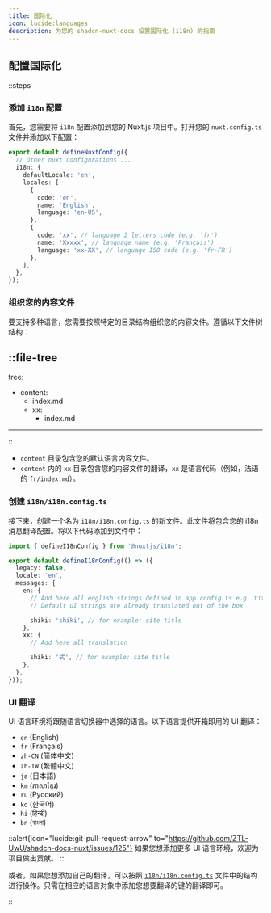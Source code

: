 ```yaml
---
title: 国际化
icon: lucide:languages
description: 为您的 shadcn-nuxt-docs 设置国际化 (i18n) 的指南
---
```


## 配置国际化

::steps
### 添加 `i18n` 配置

首先，您需要将 `i18n` 配置添加到您的 Nuxt.js 项目中。打开您的 `nuxt.config.ts` 文件并添加以下配置：

```ts [nuxt.config.ts]
export default defineNuxtConfig({
  // Other nuxt configurations ...
  i18n: {
    defaultLocale: 'en',
    locales: [
      {
        code: 'en',
        name: 'English',
        language: 'en-US',
      },
      {
        code: 'xx', // language 2 letters code (e.g. 'fr')
        name: 'Xxxxx', // language name (e.g. 'Français')
        language: 'xx-XX', // language ISO code (e.g. 'fr-FR')
      },
    ],
  },
});
```

### 组织您的内容文件

要支持多种语言，您需要按照特定的目录结构组织您的内容文件。遵循以下文件树结构：

::file-tree
---
tree:
  - content:
    - index.md
    - xx:
      - index.md
---
::

- `content` 目录包含您的默认语言内容文件。
- `content` 内的 `xx` 目录包含您的内容文件的翻译，`xx` 是语言代码（例如，法语的 `fr/index.md`）。

### 创建 `i18n/i18n.config.ts`

接下来，创建一个名为 `i18n/i18n.config.ts` 的新文件。此文件将包含您的 i18n 消息翻译配置。将以下代码添加到文件中：

```ts [i18n/i18n.config.ts]
import { defineI18nConfig } from '@nuxtjs/i18n';

export default defineI18nConfig(() => ({
  legacy: false,
  locale: 'en',
  messages: {
    en: {
      // Add here all english strings defined in app.config.ts e.g. titles in header.nav or toc.title
      // Default UI strings are already translated out of the box

      shiki: 'shiki', // for example: site title
    },
    xx: {
      // Add here all translation

      shiki: '式', // for example: site title
    },
  },
}));
```

### UI 翻译

UI 语言环境将跟随语言切换器中选择的语言。以下语言提供开箱即用的 UI 翻译：

- `en` (English)
- `fr` (Français)
- `zh-CN` (简体中文)
- `zh-TW` (繁體中文)
- `ja` (日本語)
- `km` (ភាសាខ្មែរ)
- `ru` (Русский)
- `ko` (한국어)
- `hi` (हिन्दी)
- `bn` (বাংলা)

::alert{icon="lucide:git-pull-request-arrow" to="https://github.com/ZTL-UwU/shadcn-docs-nuxt/issues/125"}
如果您想添加更多 UI 语言环境，欢迎为项目做出贡献。
::

或者，如果您想添加自己的翻译，可以按照 [`i18n/i18n.config.ts`](https://github.com/ZTL-UwU/shadcn-docs-nuxt/blob/main/i18n/i18n.config.ts) 文件中的结构进行操作。只需在相应的语言对象中添加您想要翻译的键的翻译即可。

::

